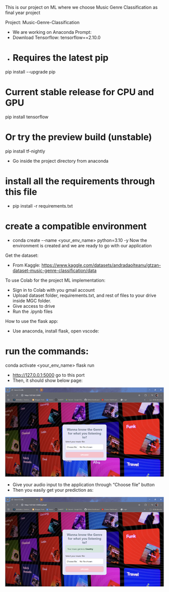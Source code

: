 This is our project on ML where we choose Music Genre Classification as final year project

Project: Music-Genre-Classification
-	We are working on Anaconda Prompt:
-	Download Tensorflow: tensorflow==2.10.0
-	# Requires the latest pip
pip install --upgrade pip

# Current stable release for CPU and GPU
pip install tensorflow

# Or try the preview build (unstable)
pip install tf-nightly

-	Go inside the project directory from anaconda

# install all the requirements through this file
-	pip install -r requirements.txt

# create a compatible environment 
-	conda create --name <your_env_name> python=3.10 -y
Now the environment is created and we are ready to go with our application

Get the dataset:
-	From Kaggle: https://www.kaggle.com/datasets/andradaolteanu/gtzan-dataset-music-genre-classification/data

To use Colab for the project ML implementation:
-   Sign in to Colab with you gmail account
-	Upload dataset folder, requirements.txt, and rest of files to your drive inside MGC folder.
-	Give access to drive
-   Run the .ipynb files

How to use the flask app:
-	Use anaconda, install flask, open vscode:
# run the commands:
conda activate <your_env_name>
flask run
-	http://127.0.0.1:5000  go to this port
-	Then, it should show below page:

![alt text](image.png)

-	Give your audio input to the application through “Choose file” button
-	Then you easily get your prediction as:

![alt text](image-1.png)
